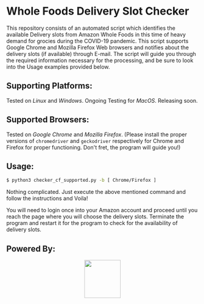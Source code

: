 # Whole Foods Delivery Slot Checker

This repository consists of an automated script which identifies the available Delivery slots from Amazon Whole Foods in this time of heavy demand for grocies during the COVID-19 pandemic. This script supports Google Chrome and Mozilla Firefox Web browsers and notifies about the delivery slots (if available) through E-mail. The script will guide you through the required information necessary for the processing, and be sure to look into the Usage examples provided below.

## Supporting Platforms:

Tested on *Linux* and *Windows*. Ongoing Testing for *MacOS*. Releasing soon.

## Supported Browsers:

Tested on *Google Chrome* and *Mozilla Firefox*. (Please install the proper versions of `chromedriver` and `geckodriver` respectively for Chrome and Firefox for proper functioning. Don't fret, the program will guide you!)

## Usage:

```sh
$ python3 checker_cf_supported.py -b [ Chrome/Firefox ]
```

Nothing complicated. Just execute the above mentioned command and follow the instructions and Voila! 

You will need to login once into your Amazon account and proceed until you reach the page where you will choose the delivery slots. Terminate the program and restart it for the program to check for the availability of delivery slots.

## Powered By:

<p align="center">
  <a href="https://www.selenium.dev/"><img width="95" height="100" src="https://www.selenium.dev/images/selenium_logo_square_red.png"></a>
</p>